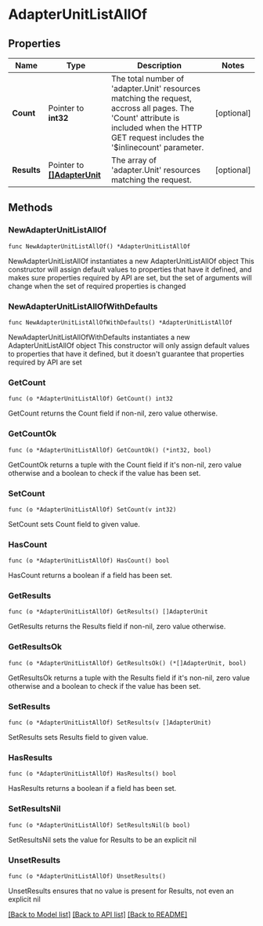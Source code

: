 # AdapterUnitListAllOf

## Properties

Name | Type | Description | Notes
------------ | ------------- | ------------- | -------------
**Count** | Pointer to **int32** | The total number of &#39;adapter.Unit&#39; resources matching the request, accross all pages. The &#39;Count&#39; attribute is included when the HTTP GET request includes the &#39;$inlinecount&#39; parameter. | [optional] 
**Results** | Pointer to [**[]AdapterUnit**](adapter.Unit.md) | The array of &#39;adapter.Unit&#39; resources matching the request. | [optional] 

## Methods

### NewAdapterUnitListAllOf

`func NewAdapterUnitListAllOf() *AdapterUnitListAllOf`

NewAdapterUnitListAllOf instantiates a new AdapterUnitListAllOf object
This constructor will assign default values to properties that have it defined,
and makes sure properties required by API are set, but the set of arguments
will change when the set of required properties is changed

### NewAdapterUnitListAllOfWithDefaults

`func NewAdapterUnitListAllOfWithDefaults() *AdapterUnitListAllOf`

NewAdapterUnitListAllOfWithDefaults instantiates a new AdapterUnitListAllOf object
This constructor will only assign default values to properties that have it defined,
but it doesn't guarantee that properties required by API are set

### GetCount

`func (o *AdapterUnitListAllOf) GetCount() int32`

GetCount returns the Count field if non-nil, zero value otherwise.

### GetCountOk

`func (o *AdapterUnitListAllOf) GetCountOk() (*int32, bool)`

GetCountOk returns a tuple with the Count field if it's non-nil, zero value otherwise
and a boolean to check if the value has been set.

### SetCount

`func (o *AdapterUnitListAllOf) SetCount(v int32)`

SetCount sets Count field to given value.

### HasCount

`func (o *AdapterUnitListAllOf) HasCount() bool`

HasCount returns a boolean if a field has been set.

### GetResults

`func (o *AdapterUnitListAllOf) GetResults() []AdapterUnit`

GetResults returns the Results field if non-nil, zero value otherwise.

### GetResultsOk

`func (o *AdapterUnitListAllOf) GetResultsOk() (*[]AdapterUnit, bool)`

GetResultsOk returns a tuple with the Results field if it's non-nil, zero value otherwise
and a boolean to check if the value has been set.

### SetResults

`func (o *AdapterUnitListAllOf) SetResults(v []AdapterUnit)`

SetResults sets Results field to given value.

### HasResults

`func (o *AdapterUnitListAllOf) HasResults() bool`

HasResults returns a boolean if a field has been set.

### SetResultsNil

`func (o *AdapterUnitListAllOf) SetResultsNil(b bool)`

 SetResultsNil sets the value for Results to be an explicit nil

### UnsetResults
`func (o *AdapterUnitListAllOf) UnsetResults()`

UnsetResults ensures that no value is present for Results, not even an explicit nil

[[Back to Model list]](../README.md#documentation-for-models) [[Back to API list]](../README.md#documentation-for-api-endpoints) [[Back to README]](../README.md)


